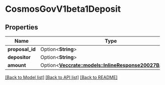 # CosmosGovV1beta1Deposit

## Properties

Name | Type | Description | Notes
------------ | ------------- | ------------- | -------------
**proposal_id** | Option<**String**> |  | [optional]
**depositor** | Option<**String**> |  | [optional]
**amount** | Option<[**Vec<crate::models::InlineResponse20027Balances>**](inline_response_200_27_balances.md)> |  | [optional]

[[Back to Model list]](../README.md#documentation-for-models) [[Back to API list]](../README.md#documentation-for-api-endpoints) [[Back to README]](../README.md)


